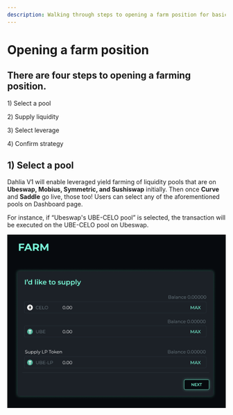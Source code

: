 ```yaml
---
description: Walking through steps to opening a farm position for basic mode.
---
```


# Opening a farm position

## There are four steps to opening a farming position.

1\) Select a pool

2️\) Supply liquidity

3️\) Select leverage

4️\) Confirm strategy

## 1\) Select a pool

Dahlia V1 will enable leveraged yield farming of liquidity pools that are on **Ubeswap, Mobius, Symmetric, and Sushiswap** initially. Then once **Curve** and **Saddle** go live, those too! Users can select any of the aforementioned pools on Dashboard page.

For instance, if “Ubeswap's UBE-CELO pool” is selected, the transaction will be executed on the UBE-CELO pool on Ubeswap.

![](../.gitbook/assets/screen-shot-2021-09-03-at-11.02.15-am.png)










